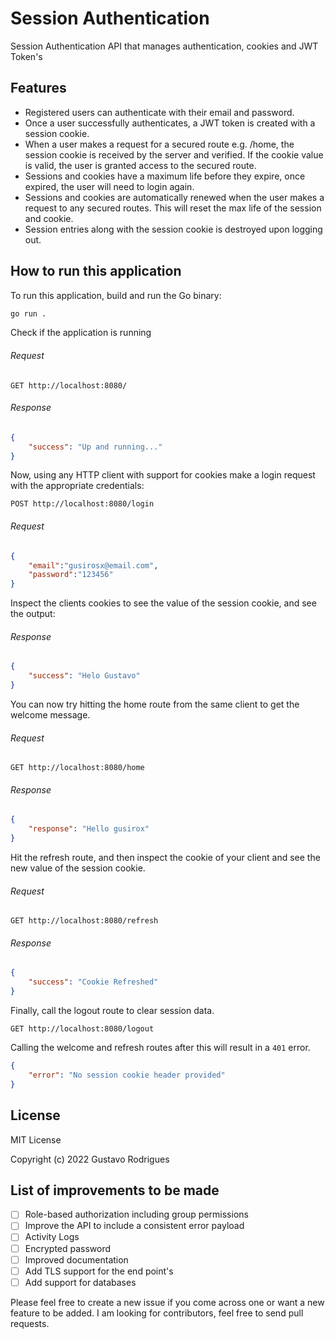 # Session Authentication
Session Authentication API that manages authentication, cookies and JWT Token's

## Features
- Registered users can authenticate with their email and password.
- Once a user successfully authenticates, a JWT token is created with a session cookie.
- When a user makes a request for a secured route e.g. /home, the session cookie is received by the server and verified. If the cookie value is valid, the user is granted access to the secured route.
- Sessions and cookies have a maximum life before they expire, once expired, the user will need to login again.
- Sessions and cookies are automatically renewed when the user makes a request to any secured routes. This will reset the max life of the session and cookie.
- Session entries along with the session cookie is destroyed upon logging out.

## How to run this application

To run this application, build and run the Go binary:

```sh
go run .
```

Check if the application is running
###### Request
```
GET http://localhost:8080/
```
###### Response
```JSON
{
    "success": "Up and running..."
}
```

Now, using any HTTP client with support for cookies make a login request with the appropriate credentials:

```
POST http://localhost:8080/login
```
###### Request
```JSON
{
    "email":"gusirosx@email.com",
    "password":"123456"
}
```
Inspect the clients cookies to see the value of the session cookie, and see the output:
###### Response
```JSON
{
    "success": "Helo Gustavo"
}
```

You can now try hitting the home route from the same client to get the welcome message.
###### Request
```
GET http://localhost:8080/home
```
###### Response
```JSON
{
    "response": "Hello gusirox"
}
```

Hit the refresh route, and then inspect the cookie of your client and see the new value of the session cookie.

###### Request
```
GET http://localhost:8080/refresh
```
###### Response
```JSON
{
    "success": "Cookie Refreshed"
}
```

Finally, call the logout route to clear session data.

```
GET http://localhost:8080/logout
```

Calling the welcome and refresh routes after this will result in a `401` error.

```JSON
{
    "error": "No session cookie header provided"
}

```
## License
MIT License

Copyright (c) 2022 Gustavo Rodrigues

## List of improvements to be made
- [ ] Role-based authorization including group permissions
- [ ] Improve the API to include a consistent error payload
- [ ] Activity Logs
- [ ] Encrypted password
- [ ] Improved documentation
- [ ] Add TLS support for the end point's
- [ ] Add support for databases

Please feel free to create a new issue if you come across one or want a new feature to be added. I am looking for contributors, feel free to send pull requests.
